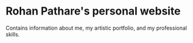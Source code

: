 # Rohan Pathare's personal website

Contains information about me, my artistic portfolio, and my professional skills.
